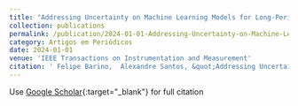 ```yaml
---
title: "Addressing Uncertainty on Machine Learning Models for Long-Period Fiber Grating Signal Conditioning Using Monte Carlo Method"
collection: publications
permalink: /publication/2024-01-01-Addressing-Uncertainty-on-Machine-Learning-Models-for-Long-Period-Fiber-Grating-Signal-Conditioning-Using-Monte-Carlo-Method
category: Artigos em Periódicos
date: 2024-01-01
venue: 'IEEE Transactions on Instrumentation and Measurement'
citation: ' Felipe Barino,  Alexandre Santos, &quot;Addressing Uncertainty on Machine Learning Models for Long-Period Fiber Grating Signal Conditioning Using Monte Carlo Method.&quot; IEEE Transactions on Instrumentation and Measurement, 2024.'
---
```

Use [Google Scholar](https://scholar.google.com/scholar?q=Addressing+Uncertainty+on+Machine+Learning+Models+for+Long+Period+Fiber+Grating+Signal+Conditioning+Using+Monte+Carlo+Method){:target="_blank"} for full citation